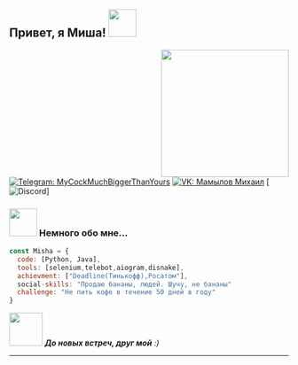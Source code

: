 <h2> Привет, я Миша! <img src="https://media.giphy.com/media/mGcNjsfWAjY5AEZNw6/giphy.gif" width="50"></h2>
<img align='right' src="https://media.giphy.com/media/ieyl9zmCjO4b4t6qoY/giphy.gif" width="230">

[![Telegram: MyCockMuchBiggerThanYours](https://img.shields.io/badge/telegram-blue)](t.me/MyCockMuchBiggerThanYours)
[![VK: Мамылов Михаил](https://img.shields.io/badge/VK-blue)](https://vk.com/tvoy_trash)
[![Discord](https://img.shields.io/badge/Discord--thesilliest-gray)]


### <img src="https://media.giphy.com/media/VgCDAzcKvsR6OM0uWg/giphy.gif" width="50"> Немного обо мне...

```javascript
const Misha = {
  code: [Python, Java],
  tools: [selenium,telebot,aiogram,disnake],
  achievment: ["Deadline(Тинькофф),Росатом"],
  social-skills: "Продаю бананы, людей. Шучу, не бананы"
  challenge: "Не пить кофе в течение 50 дней в году"
}
```

<img src="https://media.giphy.com/media/LnQjpWaON8nhr21vNW/giphy.gif" width="60"> <em><b>До новых встреч, друг мой</b> :)</em>

---
